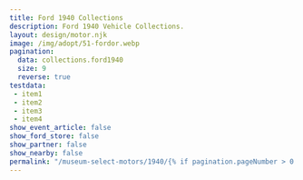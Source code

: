 ```yaml
---
title: Ford 1940 Collections
description: Ford 1940 Vehicle Collections.
layout: design/motor.njk
image: /img/adopt/51-fordor.webp
pagination:
  data: collections.ford1940
  size: 9
  reverse: true
testdata:
 - item1
 - item2
 - item3
 - item4
show_event_article: false
show_ford_store: false
show_partner: false
show_nearby: false
permalink: "/museum-select-motors/1940/{% if pagination.pageNumber > 0 %}page-{{ pagination.pageNumber + 1 }}/{% endif %}index.html"
---
```


